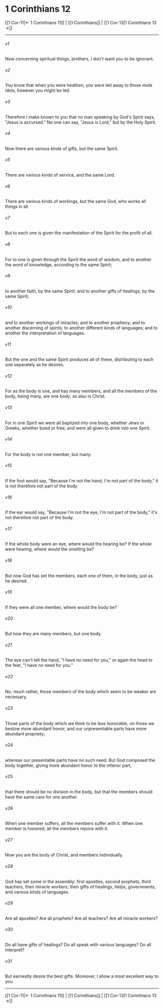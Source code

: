 # 1 Corinthians 12

[[1 Cor-11|← 1 Corinthians 11]] | [[1 Corinthians]] | [[1 Cor-13|1 Corinthians 13 →]]
***



###### v1 
Now concerning spiritual things, brothers, I don't want you to be ignorant. 

###### v2 
You know that when you were heathen, you were led away to those mute idols, however you might be led. 

###### v3 
Therefore I make known to you that no man speaking by God's Spirit says, "Jesus is accursed." No one can say, "Jesus is Lord," but by the Holy Spirit. 

###### v4 
Now there are various kinds of gifts, but the same Spirit. 

###### v5 
There are various kinds of service, and the same Lord. 

###### v6 
There are various kinds of workings, but the same God, who works all things in all. 

###### v7 
But to each one is given the manifestation of the Spirit for the profit of all. 

###### v8 
For to one is given through the Spirit the word of wisdom, and to another the word of knowledge, according to the same Spirit; 

###### v9 
to another faith, by the same Spirit; and to another gifts of healings, by the same Spirit; 

###### v10 
and to another workings of miracles; and to another prophecy; and to another discerning of spirits; to another different kinds of languages; and to another the interpretation of languages. 

###### v11 
But the one and the same Spirit produces all of these, distributing to each one separately as he desires. 

###### v12 
For as the body is one, and has many members, and all the members of the body, being many, are one body; so also is Christ. 

###### v13 
For in one Spirit we were all baptized into one body, whether Jews or Greeks, whether bond or free; and were all given to drink into one Spirit. 

###### v14 
For the body is not one member, but many. 

###### v15 
If the foot would say, "Because I'm not the hand, I'm not part of the body," it is not therefore not part of the body. 

###### v16 
If the ear would say, "Because I'm not the eye, I'm not part of the body," it's not therefore not part of the body. 

###### v17 
If the whole body were an eye, where would the hearing be? If the whole were hearing, where would the smelling be? 

###### v18 
But now God has set the members, each one of them, in the body, just as he desired. 

###### v19 
If they were all one member, where would the body be? 

###### v20 
But now they are many members, but one body. 

###### v21 
The eye can't tell the hand, "I have no need for you," or again the head to the feet, "I have no need for you." 

###### v22 
No, much rather, those members of the body which seem to be weaker are necessary. 

###### v23 
Those parts of the body which we think to be less honorable, on those we bestow more abundant honor; and our unpresentable parts have more abundant propriety; 

###### v24 
whereas our presentable parts have no such need. But God composed the body together, giving more abundant honor to the inferior part, 

###### v25 
that there should be no division in the body, but that the members should have the same care for one another. 

###### v26 
When one member suffers, all the members suffer with it. When one member is honored, all the members rejoice with it. 

###### v27 
Now you are the body of Christ, and members individually. 

###### v28 
God has set some in the assembly: first apostles, second prophets, third teachers, then miracle workers, then gifts of healings, helps, governments, and various kinds of languages. 

###### v29 
Are all apostles? Are all prophets? Are all teachers? Are all miracle workers? 

###### v30 
Do all have gifts of healings? Do all speak with various languages? Do all interpret? 

###### v31 
But earnestly desire the best gifts. Moreover, I show a most excellent way to you.

***
[[1 Cor-11|← 1 Corinthians 11]] | [[1 Corinthians]] | [[1 Cor-13|1 Corinthians 13 →]]
